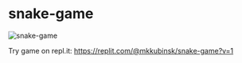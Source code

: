 # snake-game

![snake-game](https://github.com/mkkubinsk/snake-game/assets/65769662/072d3926-2e5e-4da2-8145-4a6ec774c25b)

Try game on repl.it: https://replit.com/@mkkubinsk/snake-game?v=1
